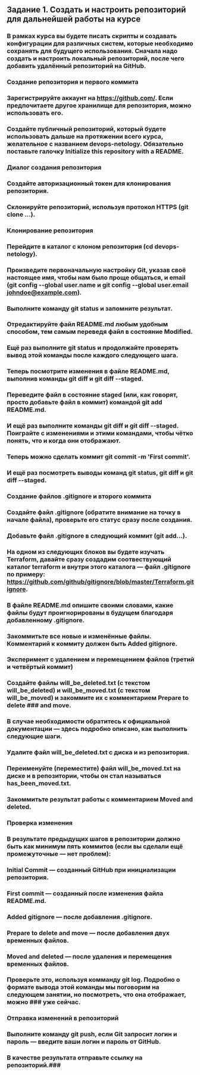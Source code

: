 ## Задание 1. Создать и настроить репозиторий для дальнейшей работы на курсе
### В рамках курса вы будете писать скрипты и создавать конфигурации для различных систем, которые необходимо сохранять для будущего использования. Сначала надо создать и настроить локальный репозиторий, после чего добавить удалённый репозиторий на GitHub.

### Создание репозитория и первого коммита
### Зарегистрируйте аккаунт на https://github.com/. Если предпочитаете другое хранилище для репозитория, можно использовать его.

### Создайте публичный репозиторий, который будете использовать дальше на протяжении всего курса, желательное с названием devops-netology. Обязательно поставьте галочку Initialize this repository with a README.

### Диалог создания репозитория
### 
### Создайте авторизационный токен для клонирования репозитория.
### 
### Склонируйте репозиторий, используя протокол HTTPS (git clone ...).
### 
### Клонирование репозитория
### 
### Перейдите в каталог с клоном репозитория (cd devops-netology).
### 
### Произведите первоначальную настройку Git, указав своё настоящее имя, чтобы нам было проще общаться, и email (git config --global user.name и git config --global user.email johndoe@example.com).
### 
### Выполните команду git status и запомните результат.
### 
### Отредактируйте файл README.md любым удобным способом, тем самым переведя файл в состояние Modified.
### 
### Ещё раз выполните git status и продолжайте проверять вывод этой команды после каждого следующего шага.
### 
### Теперь посмотрите изменения в файле README.md, выполнив команды git diff и git diff --staged.
### 
### Переведите файл в состояние staged (или, как говорят, просто добавьте файл в коммит) командой git add README.md.
### 
### И ещё раз выполните команды git diff и git diff --staged. Поиграйте с изменениями и этими командами, чтобы чётко понять, что и когда они отображают.
### 
### Теперь можно сделать коммит git commit -m 'First commit'.
### 
### И ещё раз посмотреть выводы команд git status, git diff и git diff --staged.
### 
### Создание файлов .gitignore и второго коммита
### Создайте файл .gitignore (обратите внимание на точку в начале файла), проверьте его статус сразу после создания.
### Добавьте файл .gitignore в следующий коммит (git add...).
### На одном из следующих блоков вы будете изучать Terraform, давайте сразу создадим соотвествующий каталог terraform и внутри этого каталога — файл .gitignore по примеру: https://github.com/github/gitignore/blob/master/Terraform.gitignore.
### В файле README.md опишите своими словами, какие файлы будут проигнорированы в будущем благодаря добавленному .gitignore.
### Закоммитьте все новые и изменённые файлы. Комментарий к коммиту должен быть Added gitignore.
### Эксперимент с удалением и перемещением файлов (третий и четвёртый коммит)
### Создайте файлы will_be_deleted.txt (с текстом will_be_deleted) и will_be_moved.txt (с текстом will_be_moved) и закоммите их с комментарием Prepare to delete ### and move.
### В случае необходимости обратитесь к официальной документации — здесь подробно описано, как выполнить следующие шаги.
### Удалите файл will_be_deleted.txt с диска и из репозитория.
### Переименуйте (переместите) файл will_be_moved.txt на диске и в репозитории, чтобы он стал называться has_been_moved.txt.
### Закоммитьте результат работы с комментарием Moved and deleted.
### Проверка изменения
### В результате предыдущих шагов в репозитории должно быть как минимум пять коммитов (если вы сделали ещё промежуточные — нет проблем):
### Initial Commit — созданный GitHub при инициализации репозитория.
### First commit — созданный после изменения файла README.md.
### Added gitignore — после добавления .gitignore.
### Prepare to delete and move — после добавления двух временных файлов.
### Moved and deleted — после удаления и перемещения временных файлов.
### Проверьте это, используя комманду git log. Подробно о формате вывода этой команды мы поговорим на следующем занятии, но посмотреть, что она отображает, можно ### уже сейчас.
### Отправка изменений в репозиторий
### Выполните команду git push, если Git запросит логин и пароль — введите ваши логин и пароль от GitHub.
### 
### В качестве результата отправьте ссылку на репозиторий.### 